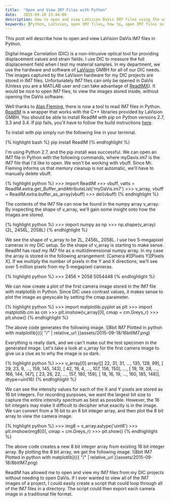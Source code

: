 ```yaml
---
title:  "Open and View IM7 Files with Python"
date:   2015-09-18 23:44:00
description: How to open and view LaVision DaVis IM7 files using the wrapper ReadIM and Python
keywords: [Python, LaVision, open IM7 files, how to, open IM7 files in Python]
---
```

This post will describe how to open and view LaVision DaVis IM7 files in Python. 

Digital Image Correlation (DIC) is a non-intrusive optical tool for providing displacement values and strain fields. I use DIC to measure the full displacement field when I test my material samples. In my department, we use the hardware and software of [LaVision](http://www.lavision.de/en/index.php) GMBH for all of our DIC needs. The images captured by the LaVision hardware for my DIC projects are stored in IM7 files. Unfortunately IM7 files can only be opened in DaVis (Unless you are a MATLAB user and can take advantage of [ReadIMX](http://www.lavision.de/en/news/2014/2244/)). It would be nice to open IM7 files, to view the images stored inside, without opening the DaVis software.

Well thanks to [Alan Fleming](https://bitbucket.org/fleming79/), there is now a tool to read IM7 files in Python. [ReadIM](https://pypi.python.org/pypi/ReadIM/0.6.5) is a wrapper that works with the C++ libraries provided by LaVision GMBH. You should be able to install ReadIM with pip on Python versions 2.7, 3.3 and 3.4. If pip fails, you'll have to follow the build instructions [here](https://bitbucket.org/fleming79/readim). 

To install with pip simply run the following line in your terminal. 
<div>
{% highlight bash %}
pip install ReadIM
{% endhighlight %}
</div>

I'm using Python 2.7, and the pip install was successful. We can open an IM7 file in Python with the following commands, where myDavis.im7 is the IM7 file that I'd like to open. We won't be working with vbuff. Since Mr. Fleming informs us that memory cleanup is not automatic, we'll have to manually delete vbuff. 
 
<div>
{% highlight python %}
>>> import ReadIM
>>> vbuff, vatts = ReadIM.extra.get_Buffer_andAttributeList('myDaVis.im7')
>>> v_array, vbuff = ReadIM.extra.buffer_as_array(vbuff)
>>> del(vbuff)
{% endhighlight %}
</div>

The contents of the IM7 file can now be found in the numpy array v\_array. By inspecting the shape of v\_array, we'll gain some insight onto how the images are stored.
<div>
{% highlight python %}
>>> import numpy as np
>>> np.shape(v_array)
(2L, 2456L, 2058L)
{% endhighlight %}
</div>

We see the shape of v\_array to be 2L, 2456L, 2058L. I use two 5-megapixel cameras in my DIC setup. So the shape of v\_array is starting to make sense. ReadIM has read my IM7 file as a multidimensional numpy array. In my case the array is stored in the following arrangement: [Camera #][Pixels Y][Pixels X]. If we multiply the number of pixels in the Y and X directions, we'll see over 5 million pixels from my 5-megapixel cameras. 
<div>
{% highlight python %}
>>> 2456 * 2058
5054448
{% endhighlight %}
</div>

We can now create a plot of the first camera image stored in the IM7 file with matplotlib in Python. Since DIC uses contrast values, it makes sense to plot the image as greyscale by setting the cmap parameter.  
<div>
{% highlight python %}
>>> import matplotlib.pyplot as plt
>>> import matplotlib.cm as cm
>>> plt.imshow(v_array[0], cmap = cm.Greys_r)
>>> plt.show()
{% endhighlight %}
</div>

The above code generates the following image.
![8bit IM7 Plotted in python with matplotlib]({{ "/" | relative_url  }}assets/2015-09-18/16bitIM7.png)

Everything is really dark, and we can't make out the test specimen in the generated image. Let's take a look at v\_array for the first camera image to give us a clue as to why the image is so dark.
<div>
{% highlight python %}
>>> v_array[0]
array([[ 22,  31,  31, ..., 135, 128,  99],
       [ 29,  23,   9, ..., 159, 145, 143],
       [ 42,  19,   4, ..., 107, 156, 150],
       ...,
       [ 19,  19,  28, ..., 166, 144, 147],
       [ 23,  26,  22, ..., 157, 180, 159],
       [ 18,  16,  19, ..., 160, 185, 148]], dtype=uint16)
{% endhighlight %}
</div>

We can see the intensity values for each of the X and Y pixels are stored as 16 bit integers. For recording purposes, we want the largest bit size to capture the entire intensity spectrum as best as possible. However, the 16 bit integers may make it difficult to decipher what exactly is in the image. We can convert from a 16 bit to an 8 bit integer array, and then plot the 8 bit array to view the camera image.
<div>
{% highlight python %}
>>> img8 = v_array.astype('uint8')
>>> plt.imshow(img8[0], cmap = cm.Greys_r)
>>> plt.show()
{% endhighlight %}
</div>

The above code creates a new 8 bit integer array from existing 16 bit integer array. By plotting the 8 bit array, we get the following image.
![8bit IM7 Plotted in python with matplotlib]({{ "/" | relative_url  }}assets/2015-09-18/8bitIM7.png)

ReadIM has allowed me to open and view my IM7 files from my DIC projects without needing to open DaVis. If I ever wanted to view all of the IM7 images of a project, I could easily create a script that could loop through all of the IM7 files in a directory. The script could then export each camera image in a traditional file format.

